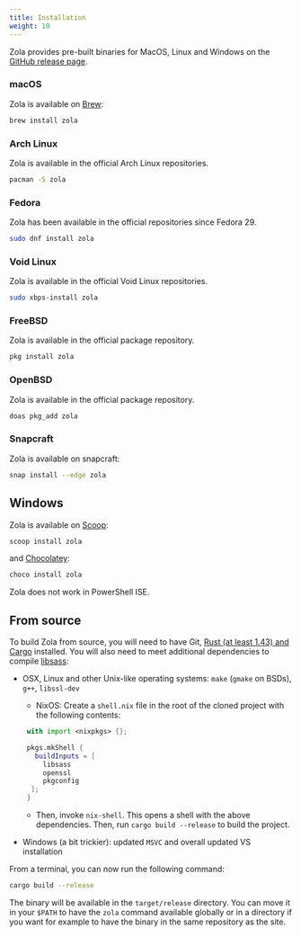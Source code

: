 ```yaml
---
title: Installation
weight: 10
---
```


Zola provides pre-built binaries for MacOS, Linux and Windows on the
[GitHub release page](https://github.com/getzola/zola/releases).

### macOS

Zola is available on [Brew](https://brew.sh):

```bash
brew install zola
```

### Arch Linux

Zola is available in the official Arch Linux repositories.

```bash
pacman -S zola
```

### Fedora

Zola has been available in the official repositories since Fedora 29.

```sh
sudo dnf install zola
```

### Void Linux

Zola is available in the official Void Linux repositories.

```sh
sudo xbps-install zola
```

### FreeBSD

Zola is available in the official package repository.

```sh
pkg install zola
```

### OpenBSD

Zola is available in the official package repository.

```sh
doas pkg_add zola
```

### Snapcraft

Zola is available on snapcraft:

```bash
snap install --edge zola
```

## Windows

Zola is available on [Scoop](http://scoop.sh):

```bash
scoop install zola
```

and [Chocolatey](https://chocolatey.org/):

```bash
choco install zola
```

Zola does not work in PowerShell ISE.

## From source

To build Zola from source, you will need to have Git, [Rust (at least 1.43) and Cargo](https://www.rust-lang.org/)
installed. You will also need to meet additional dependencies to compile [libsass](https://github.com/sass/libsass):

- OSX, Linux and other Unix-like operating systems: `make` (`gmake` on BSDs), `g++`, `libssl-dev`
  - NixOS: Create a `shell.nix` file in the root of the cloned project with the following contents:

  ```nix
   with import <nixpkgs> {};

   pkgs.mkShell {
     buildInputs = [
       libsass
       openssl
       pkgconfig
    ];
   }
  ```

  - Then, invoke `nix-shell`. This opens a shell with the above dependencies. Then, run `cargo build --release` to build the project.
- Windows (a bit trickier): updated `MSVC` and overall updated VS installation

From a terminal, you can now run the following command:

```bash
cargo build --release
```

The binary will be available in the `target/release` directory. You can move it in your `$PATH` to have the
`zola` command available globally or in a directory if you want for example to have the binary in the
same repository as the site.
